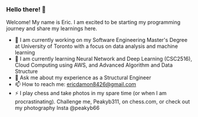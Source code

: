 ### Hello there! 👋

Welcome! My name is Eric. I am excited to be starting my programming journey and share my learnings here.

- 🔭 I am currently working on my Software Engineering Master's Degree at University of Toronto with a focus on data analysis and machine learning
- 🌱 I am currently learning Neural Network and Deep Learning (CSC2516), Cloud Computing using AWS, and Advanced Algorithm and Data Structure
- 💬 Ask me about my experience as a Structural Engineer
- 📫 How to reach me: ericdamon8426@gmail.com
- ⚡ I play chess and take photos in my spare time (or when I am procrastinating). Challenge me, Peakyb311, on chess.com, or check out my photography Insta @peakyb66

